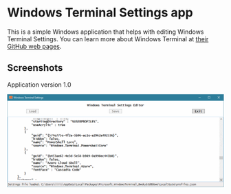 # Windows Terminal Settings app

This is a simple Windows application that helps with editing Windows Terminal Settings.
You can learn more about Windows Terminal at [their GitHub web pages](https://github.com/microsoft/terminal).

## Screenshots

Application version 1.0

![Screenshot V1](Screenshot_v1.png)